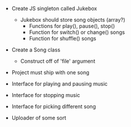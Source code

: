 * Create JS singleton called Jukebox
  * Jukebox should store song objects (array?)
	* Functions for play(), pause(), stop()
	* Function for switch() or change() songs
	* Function for shuffle() songs
* Create a Song class
	* Construct off of 'file' argument

* Project must ship with one song
* Interface for playing and pausing music
* Interface for stopping music
* Interface for picking different song
* Uploader of some sort
